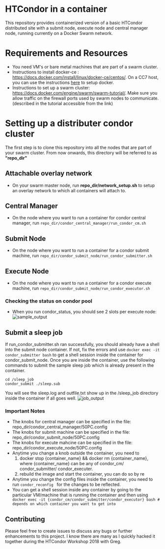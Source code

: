 # HTCondor in a container
This repository provides containerized version of a basic HTCondor distributed site with a submit node, execute node and central manager node, running currently on a Docker Swarm network.


# Requirements and Resources
- You need VM's or bare metal machines that are part of a swarm cluster.
- Instructions to install docker-ce : https://docs.docker.com/install/linux/docker-ce/centos/. On a CC7 host, you can use the instructions [here](https://github.com/WLCG-Lightweight-Sites/wlcg_lightweight_site_ce_cream/blob/master/yaim/README.md) to setup docker.
- Instructions to set up a swarm cluster: https://docs.docker.com/engine/swarm/swarm-tutorial/. Make sure you allow traffic on  the firewall ports used by swarm nodes to communicate. (described in the tutorial accessible from the link)

# Setting up a distributer condor cluster

The first step is to clone this repository into all the nodes that are part of your swarm cluster. From now onwards, this directory will be referred to as **"repo_dir"**

## Attachable overlay network
- On your swarm master node, run **repo_dir/network_setup.sh** to setup an overlay network to which all containers will attach to.

## Central Manager
- On the node where you want to run a container for condor central manager, run 
```repo_dir/condor_central_manager/run_condor_cm.sh```

## Submit Node
- On the node where you want to run a container for a condor submit machine, run 
```repo_dir/condor_submit_node/run_condor_submitter.sh```

## Execute Node 
- On the node where you want to run a container for a condor execute machine, run 
```repo_dir/condor_submit_node/run_condor_executor.sh```

### Checking the status on condor pool
- When you run condor_status, you should see 2 slots per execute node:
![sample_output](https://i.snag.gy/1hq2FA.jpg)

## Submit a sleep job
If run_condor_submitter.sh ran successfully, you should already have a shell into the submit node container. If not, fix the errors and use `docker exec -it condor_submitter bash` to get a shell session inside the container for condor_submit_node. Once you are inside the container, use the following commands to submit the sample sleep job which is already present in the container.
``` 
cd /sleep_job
condor_submit ./sleep.sub 
```
You will see the sleep.log and outfile.txt show up in the /sleep_job directory inside the container if all goes well.
![job_output](https://snag.gy/8HFS3j.jpg)
### Important Notes

- The knobs for central manager can be specified in the file: repo_dir/condor_central_manager/50PC.config
- The knobs for submit machine can be specified in the file: repo_dir/condor_submit_node/50PC.config
- The knobs for execute mahcine can be specified in the file: repo_dir/condor_execute_node/50PC.config
- Anytime you change a knob outside the container, you need to 
  1. docker stop {container_name} && docker rm {container_name}, where {container_name} can be any of condor_cm/ condor_submitter/ condor_executer. 
  1. rebuild the image and start the container, you can do so by re
- Anytime you change the config files inside the container, you need to run ```condor_reconfig ``` for the changes to be reflected.
- You can get a shell session inside any container by going to the particular VM/machine that is running the container and then using 
` docker exec -it {condor_cm/condor_submitter/condor_executor} bash # depends on which container you want to get into`

## Contributing
Please feel free to create issues to discuss any bugs or further enhancements to this project. I know there are many as I quickly hacked it together during the HTCondor Workshop 2018 with Greg.
